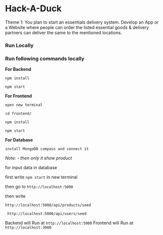 # Hack-A-Duck

Theme 1: You plan to start an essentials delivery system. Develop an
App or a Website where people can order the listed essential goods &
delivery partners can deliver the same to the mentioned locations.


<h3>Run Locally</h3>



<h3>Run following commands locally</h3>

<strong>For Backend</strong>


`npm install`

`npm start`




<strong>For Frontend</strong>


`open new terminal`

`cd frontend/`

`npm install`

`npm start`


<strong>For Database</strong>

`install MongoDB compass and connect it `

*Note: - then only it show product* 

for input data in database 

first write `npm start` in new terminal

then go to `http://localhost:5000`


 then write
  

 `http://localhost:5000/api/products/seed`
 

` http://localhost:5000/api/users/seed`




Backend will Run at `http://localhost:5000` Frontend will Run at `http://localhost:3000`

